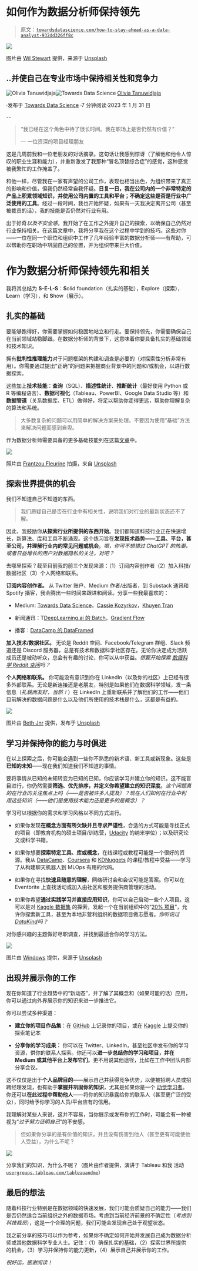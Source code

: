 # 如何作为数据分析师保持领先

> 原文：[`towardsdatascience.com/how-to-stay-ahead-as-a-data-analyst-932dd326ff8c`](https://towardsdatascience.com/how-to-stay-ahead-as-a-data-analyst-932dd326ff8c)

![](img/d16de520c438346c0e18fb4de622af27.png)

图片由 [Wil Stewart](https://unsplash.com/@wilstewart3?utm_source=medium&utm_medium=referral) 提供，来源于 [Unsplash](https://unsplash.com/?utm_source=medium&utm_medium=referral)

## ..并使自己在专业市场中保持相关性和竞争力

[](https://tanuwidjajaolivia.medium.com/?source=post_page-----932dd326ff8c--------------------------------)![Olivia Tanuwidjaja](https://tanuwidjajaolivia.medium.com/?source=post_page-----932dd326ff8c--------------------------------)[](https://towardsdatascience.com/?source=post_page-----932dd326ff8c--------------------------------)![Towards Data Science](https://towardsdatascience.com/?source=post_page-----932dd326ff8c--------------------------------) [Olivia Tanuwidjaja](https://tanuwidjajaolivia.medium.com/?source=post_page-----932dd326ff8c--------------------------------)

·发布于 [Towards Data Science](https://towardsdatascience.com/?source=post_page-----932dd326ff8c--------------------------------) ·7 分钟阅读·2023 年 1 月 31 日

--

> “我已经在这个角色中待了很长时间。我在职场上是否仍然有价值？”
> 
> — 一位资深的项目经理朋友

这是几周前我和一位老朋友的对话摘录。这句话让我感到惊讶（了解他和他令人惊叹的职业生涯和能力），并重新激发了我那种“冒名顶替综合症”的感觉，这种感觉被我繁忙的工作掩盖了。

和他一样，尽管我在一家有声望的公司工作，表现也相当出色，为组织带来了真正的影响和价值，但我仍然经常自我怀疑。**日复一日，我在公司内的一个非常特定的产品上积累领域知识，并使用公司内置的工具和平台；不确定这些是否是行业中广泛使用的工具**。经过一段时间，我也开始怀疑，如果有一天我决定离开公司（甚至被裁员的话），我的技能是否仍然对行业有用。

出于好奇*以及不安全感*，我开始了在工作之外提升自己的探索，以确保自己仍然对行业保持相关。在这篇文章中，我将分享我在这个过程中学到的技巧。这些对你——一位在同一个职位和组织中工作了几年经验丰富的数据分析师——有帮助，可以帮助你在职场中巩固自己的位置，并为组织带来巨大价值。

# 作为数据分析师保持领先和相关

我将其总结为 **S-E-L-S**：**S**olid foundation（扎实的基础），**E**xplore（探索），**L**earn（学习），和 **S**how（展示）。

## 扎实的基础

要能够跑得好，你需要掌握如何稳固地站立和行走。要保持领先，你需要确保自己在当前领域站稳脚跟。在数据分析师的背景下，这意味着你要具备扎实的基础领域和技术知识。

拥有**批判性推理能力**对于问题框架的构建和调查是必要的（对探索性分析非常有用）。你需要通过提出“正确”的问题来把握商业背景中的问题和/或机会，以进行数据探索。

这些加上**技术技能**：**查询**（SQL）、**描述性统计**、**推断统计**（最好使用 Python 或 R 等编程语言）、**数据可视化**（Tableau、PowerBI、Google Data Studio 等）和**数据管道**（关系数据库、ETL）做得好，将足以帮助你走得更远，帮助你理解复杂的算法和系统。

> 大多数复杂的问题可以用简单的解决方案来处理。不要因为使用“基础”方法来解决问题而感到自卑。

作为数据分析师需要具备的更多基础技能列在这篇[文章](https://medium.com/towards-data-science/how-does-a-remarkable-data-analyst-look-like-dd0e4326c670)中。

![](img/590d910326599b92f74b4686b7fd6c2b.png)

照片由 [Frantzou Fleurine](https://unsplash.com/@frantzou?utm_source=medium&utm_medium=referral) 拍摄，来自 [Unsplash](https://unsplash.com/?utm_source=medium&utm_medium=referral)

## 探索世界提供的机会

我们不知道自己不知道的东西。

> 我们质疑自己是否在行业中有相关性，说明我们对行业的最新状态还不了解。

因此，我鼓励你**从探索行业所提供的东西开始**。我们都知道科技行业正在快速增长，新算法、库和工具不断涌现。这个练习旨在**发现技术趋势——工具、平台，甚至公司，并理解行业内的常见问题或机会**。*嗯，你可不想错过 ChatGPT 的热潮，或者日益增长的用户对数据隐私的关注，对吧？*

去哪里探索？截至目前我的前三个发现来源：（1）订阅内容创作者（2）加入科技/数据社区（3）个人网络和联系。

**订阅内容创作者。** 从 Twitter 账户、Medium 作者/出版者，到 Substack 通讯和 Spotify 播客，我会腾出一些时间来跟进和阅读。分享一些我最喜欢的：

+   Medium: [Towards Data Science](https://towardsdatascience.com/)，[Cassie Kozyrkov](https://kozyrkov.medium.com/)，[Khuyen Tran](https://medium.com/@khuyentran1476)

+   新闻通讯：T[DeepLearning.ai 的 Batch](https://www.deeplearning.ai/the-batch/)，[Gradient Flow](https://gradientflow.com/newsletter/)

+   播客：[DataCamp 的 DataFramed](https://www.datacamp.com/podcast)

**加入技术/数据社区。** 无论是 Reddit 空间、Facebook/Telegram 群组、Slack 频道还是 Discord 服务器，总是有技术和数据科学社区存在。无论你决定成为活跃成员还是被动听众，总会有有趣的讨论，你可以从中获益。*想要开始探索* [*数据科学 Reddit 空间*](https://www.reddit.com/r/datascience/)*吗？*

**个人网络和联系。** 你可能没有意识到你在 LinkedIn（以及你的社区）上已经有很多外部联系。无论是新连接还是老朋友，特别是如果他们在数据科学领域，发一条信息（*礼貌而友好，当然！*）在 LinkedIn 上重新联系并了解他们的工作——他们目前解决的数据问题是什么以及他们所使用的技术栈是什么，这都是有益的。

![](img/4a2c8a82e62a787b1e37b301f5d3be64.png)

图片由 [Beth Jnr](https://unsplash.com/@bthjnr?utm_source=medium&utm_medium=referral) 提供，发布于 [Unsplash](https://unsplash.com/?utm_source=medium&utm_medium=referral)

## 学习并保持你的能力与时俱进

在以上探索之后，你可能会遇到一些你不熟悉的新术语、新工具或新现象。这些是**已知的未知**——现在我们知道我们不知道的事情。

要将事情从已知的未知转变为已知的已知，你应该学习并建立你的知识。这不能盲目进行，你仍然需要**筛选、优先排序，并定义你希望建立的知识深度**。*这个问题真的在行业的关注焦点上吗（——是否被许多人提及）？现在人们如何在行业中利用这些知识（——他们是使用技术能力还是更多的是概念）？*

学习可以根据你的需求和学习风格以不同方式进行。

+   如果你发现**在概念方面有所欠缺并且寻求严谨性**，合适的方式可能是寻找正式的项目（即教育机构的硕士项目/训练营，[Udacity](https://www.udacity.com/) 的纳米学位）；以及研究论文或科学书籍。

+   如果你想要**探索特定工具、库或概念**，在线课程或教程可能是一个很好的资源。我从 [DataCamp](https://www.datacamp.com/)、[Coursera](https://www.coursera.org/) 和 [KDNuggets](https://www.kdnuggets.com/) 的课程/教程中受益——学习了从构建聊天机器人到 MLOps 有用的代码。

+   如果你在寻找**快速且随意的理解**，网络研讨会和会议可能是答案。你可以在 Eventbrite 上查找活动或加入由社区和服务提供商管理的活动。

+   如果你希望**通过实践学习并直接应用知识**，你可以自己启动一些个人项目。这可以是对 [Kaggle 数据集](https://www.kaggle.com/datasets) 的探索，发起一个在当前组织中的“[20% 项目](https://en.wikipedia.org/wiki/Side_project_time#Google_implementation)”，允许你探索新工具，甚至为本地非营利组织的数据项目做志愿者。*你听说过* [*DataKind*](https://www.datakind.org/)*吗？*

对你感兴趣的主题做好尽职调查，并找到最适合你的学习方法。

![](img/6b74fda17f66ca7aa4dfc119aa4022b1.png)

图片由 [Windows](https://unsplash.com/@windows?utm_source=medium&utm_medium=referral) 提供，来源于 [Unsplash](https://unsplash.com/?utm_source=medium&utm_medium=referral)

## 出现并展示你的工作

现在你知道了行业趋势中的“新动态”，并了解了其概念和（如果可能的话）应用，你可以通过向外界展示你的知识来进一步推进它。

你可以尝试多种渠道：

+   **建立你的项目作品集**：在 [GitHub](https://github.com/oliviatan29) 上记录你的项目，或在 [Kaggle](https://www.kaggle.com/datasets) 上提交你的探索笔记本

+   **分享你的学习成果：** 你可以在 Twitter、LinkedIn，甚至社区中发布你的学习资源，供你的联系人探索。你还可以**进一步总结你的学习和项目，并在 Medium 或其他平台上发布它们**。更不用说其他途径，比如在工作中团队内部分享会议。

这不仅仅是出于**个人品牌目的**——展示自己并获得竞争优势，以便被招聘人员或招聘经理发现，也有助于**掌握并巩固你的知识**，尤其是如果你是一个 [动觉学习者](https://en.wikipedia.org/wiki/Kinesthetic_learning)。你还可以**在此过程中帮助他人**——将你的知识暴露给你的联系人（甚至更广泛的受众），同时给予你学习的人员/平台应有的信用。

我理解对某些人来说，这并不容易，当你展示或发布你的工作时，可能会有一种被视为“*过于努力证明自己*”的不安感。

> 但如果你分享的是有价值的知识，并且没有伤害到他人（甚至更有可能使他人受益），为什么不呢？

![](img/5772a03ae9fc41ceaffd70c45d64b8c6.png)

分享我们的知识，为什么不呢？（图片由作者提供，演讲于 Tableau 和我 活动 [`usergroups.tableau.com/tableauandme`](https://usergroups.tableau.com/tableauandme)）

## 最后的想法

随着科技行业特别是在数据领域的快速发展，我们可能会质疑自己的能力——我们是否仍然适合当前组织之外的数据市场。考虑到当前经济前景的不确定性（*考虑到科技裁员*），这是一个合理的问题，我们可能会发现自己处于观望状态。

我之前分享的技巧可以作为参考，如果你不确定如何开始并发展自己成为数据分析师或其他数据科学专业人士。记住：（1）确保扎实的基础，（2）探索世界所提供的机会，（3）学习并保持你的能力更新，（4）展示自己并展示你的工作。

*祝好运，感谢阅读！*
